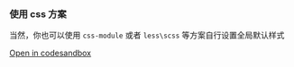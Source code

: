 ### 使用 css 方案

当然，你也可以使用 `css-module` 或者 `less\scss` 等方案自行设置全局默认样式

[Open in codesandbox](https://codesandbox.io/s/fyvm4)
